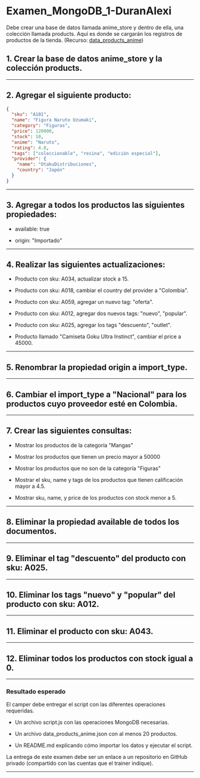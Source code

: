 # Examen_MongoDB_1-DuranAlexi

Debe crear una base de datos llamada anime_store y dentro de ella, una colección llamada products. Aquí es donde se cargarán los registros de productos de la tienda. (Recurso: [data_products_anime](https://drive.google.com/file/d/1FDpFV37htNRDTCpJj5w781oOCmKTBZX0/view))



## 1. Crear la base de datos anime_store y la colección products.


---


## 2. Agregar el siguiente producto:


```json
{
  "sku": "A101",
  "name": "Figura Naruto Uzumaki",
  "category": "Figuras",
  "price": 120000,
  "stock": 10,
  "anime": "Naruto",
  "rating": 4.8,
  "tags": ["coleccionable", "resina", "edición especial"],
  "provider": {
    "name": "OtakuDistribuciones",
    "country": "Japón"
  }
}

```
---


## 3. Agregar a todos los productos las siguientes propiedades:

- available: true

- origin: "Importado"

---

## 4. Realizar las siguientes actualizaciones:



- Producto con sku: A034, actualizar stock a 15.

- Producto con sku: A018, cambiar el country del provider a "Colombia".

- Producto con sku: A059, agregar un nuevo tag: "oferta".

- Producto con sku: A012, agregar dos nuevos tags: "nuevo", "popular".

- Producto con sku: A025, agregar los tags "descuento", "outlet".

- Producto llamado "Camiseta Goku Ultra Instinct", cambiar el price a 45000.


---


## 5. Renombrar la propiedad origin a import_type.


---


## 6. Cambiar el import_type a "Nacional" para los productos cuyo proveedor esté en Colombia.


---


## 7. Crear las siguientes consultas:



- Mostrar los productos de la categoría "Mangas"

- Mostrar los productos que tienen un precio mayor a 50000

- Mostrar los productos que no son de la categoría "Figuras"

- Mostrar el sku, name y tags de los productos que tienen calificación mayor a 4.5.


- Mostrar sku, name, y price de los productos con stock menor a 5.
---


## 8. Eliminar la propiedad available de todos los documentos.


---


## 9. Eliminar el tag "descuento" del producto con sku: A025.


---


## 10. Eliminar los tags "nuevo" y "popular" del producto con sku: A012.


---


## 11. Eliminar el producto con sku: A043.


---



## 12. Eliminar todos los productos con stock igual a 0.
---


### Resultado esperado

El camper debe entregar el script con las diferentes operaciones requeridas.

- Un archivo script.js con las operaciones MongoDB necesarias.

- Un archivo data_products_anime.json con al menos 20 productos.

- Un README.md explicando cómo importar los datos y ejecutar el script.

La entrega de este examen debe ser un enlace a un repositorio en GitHub privado (compartido con las cuentas que el trainer indique).

---